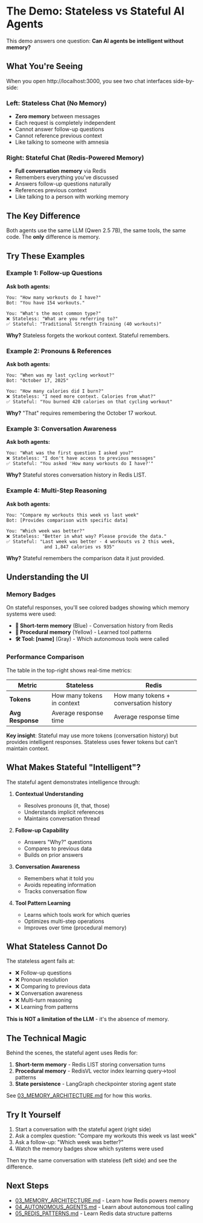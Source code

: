 # The Demo: Stateless vs Stateful AI Agents

This demo answers one question: **Can AI agents be intelligent without memory?**

## What You're Seeing

When you open http://localhost:3000, you see two chat interfaces side-by-side:

### Left: Stateless Chat (No Memory)
- **Zero memory** between messages
- Each request is completely independent
- Cannot answer follow-up questions
- Cannot reference previous context
- Like talking to someone with amnesia

### Right: Stateful Chat (Redis-Powered Memory)
- **Full conversation memory** via Redis
- Remembers everything you've discussed
- Answers follow-up questions naturally
- References previous context
- Like talking to a person with working memory

## The Key Difference

Both agents use the same LLM (Qwen 2.5 7B), the same tools, the same code. The **only** difference is memory.

## Try These Examples

### Example 1: Follow-up Questions

**Ask both agents:**
```
You: "How many workouts do I have?"
Bot: "You have 154 workouts."

You: "What's the most common type?"
❌ Stateless: "What are you referring to?"
✅ Stateful: "Traditional Strength Training (40 workouts)"
```

**Why?** Stateless forgets the workout context. Stateful remembers.

### Example 2: Pronouns & References

**Ask both agents:**
```
You: "When was my last cycling workout?"
Bot: "October 17, 2025"

You: "How many calories did I burn?"
❌ Stateless: "I need more context. Calories from what?"
✅ Stateful: "You burned 420 calories on that cycling workout"
```

**Why?** "That" requires remembering the October 17 workout.

### Example 3: Conversation Awareness

**Ask both agents:**
```
You: "What was the first question I asked you?"
❌ Stateless: "I don't have access to previous messages"
✅ Stateful: "You asked 'How many workouts do I have?'"
```

**Why?** Stateful stores conversation history in Redis LIST.

### Example 4: Multi-Step Reasoning

**Ask both agents:**
```
You: "Compare my workouts this week vs last week"
Bot: [Provides comparison with specific data]

You: "Which week was better?"
❌ Stateless: "Better in what way? Please provide the data."
✅ Stateful: "Last week was better - 4 workouts vs 2 this week,
              and 1,847 calories vs 935"
```

**Why?** Stateful remembers the comparison data it just provided.

## Understanding the UI

### Memory Badges

On stateful responses, you'll see colored badges showing which memory systems were used:

- **📝 Short-term memory** (Blue) - Conversation history from Redis
- **🔧 Procedural memory** (Yellow) - Learned tool patterns
- **🛠️ Tool: [name]** (Gray) - Which autonomous tools were called

### Performance Comparison

The table in the top-right shows real-time metrics:

| Metric | Stateless | Redis |
|--------|-----------|-------|
| **Tokens** | How many tokens in context | How many tokens + conversation history |
| **Avg Response** | Average response time | Average response time |

**Key insight**: Stateful may use more tokens (conversation history) but provides intelligent responses. Stateless uses fewer tokens but can't maintain context.

## What Makes Stateful "Intelligent"?

The stateful agent demonstrates intelligence through:

1. **Contextual Understanding**
   - Resolves pronouns (it, that, those)
   - Understands implicit references
   - Maintains conversation thread

2. **Follow-up Capability**
   - Answers "Why?" questions
   - Compares to previous data
   - Builds on prior answers

3. **Conversation Awareness**
   - Remembers what it told you
   - Avoids repeating information
   - Tracks conversation flow

4. **Tool Pattern Learning**
   - Learns which tools work for which queries
   - Optimizes multi-step operations
   - Improves over time (procedural memory)

## What Stateless Cannot Do

The stateless agent fails at:

- ❌ Follow-up questions
- ❌ Pronoun resolution
- ❌ Comparing to previous data
- ❌ Conversation awareness
- ❌ Multi-turn reasoning
- ❌ Learning from patterns

**This is NOT a limitation of the LLM** - it's the absence of memory.

## The Technical Magic

Behind the scenes, the stateful agent uses Redis for:

1. **Short-term memory** - Redis LIST storing conversation turns
2. **Procedural memory** - RedisVL vector index learning query→tool patterns
3. **State persistence** - LangGraph checkpointer storing agent state

See [03_MEMORY_ARCHITECTURE.md](./03_MEMORY_ARCHITECTURE.md) for how this works.

## Try It Yourself

1. Start a conversation with the stateful agent (right side)
2. Ask a complex question: "Compare my workouts this week vs last week"
3. Ask a follow-up: "Which week was better?"
4. Watch the memory badges show which systems were used

Then try the same conversation with stateless (left side) and see the difference.

## Next Steps

- [03_MEMORY_ARCHITECTURE.md](./03_MEMORY_ARCHITECTURE.md) - Learn how Redis powers memory
- [04_AUTONOMOUS_AGENTS.md](./04_AUTONOMOUS_AGENTS.md) - Learn about autonomous tool calling
- [05_REDIS_PATTERNS.md](./05_REDIS_PATTERNS.md) - Learn Redis data structure patterns
